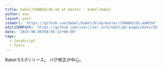 ```yaml
---
title: babel/CHANGELOG.md at master · babel/babel
author: azu
layout: post
itemUrl: 'https://github.com/babel/babel/blob/master/CHANGELOG.md#550'
editJSONPath: 'https://github.com/jser/jser.info/edit/gh-pages/data/2015/06/index.json'
date: '2015-06-06T08:05:32+00:00'
tags:
  - JavaScript
  - Tools
---
```

Babel 5.5.0リリース。
バグ修正が中心。
